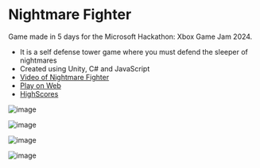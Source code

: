 # Nightmare Fighter

Game made in 5 days for the Microsoft Hackathon: Xbox Game Jam 2024.
- It is a self defense tower game where you must defend the sleeper of nightmares
- Created using Unity, C# and JavaScript
- [Video of Nightmare Fighter](https://www.youtube.com/watch?v=XMNXi1jqXuk)
- [Play on Web](https://nightmarefighter.azurewebsites.net/v1.1.0/)
- [HighScores](https://dpigeon.github.io/nightmare-fighter/highscores/)

![image](https://github.com/user-attachments/assets/51d6211e-0a53-4fb8-a8c3-87fb2d7be0b9)

![image](https://github.com/user-attachments/assets/455cd246-5f31-44f9-b89a-44a5916fae5b)

![image](https://github.com/user-attachments/assets/1a75c7ac-d20c-4267-8cf1-c332cb57462f)

![image](https://github.com/user-attachments/assets/b1ea6b0c-3c5e-47ed-8bce-306993c86928)

